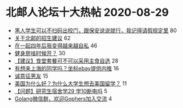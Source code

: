 # 北邮人论坛十大热帖 2020-08-29

- [黑人学生可以不扫码出校门，跟保安说说就行，我记得请假规定里](https://bbs.byr.cn/article/Talking/6218802) 80
- [关于北邮的招生建议](https://bbs.byr.cn/article/Picture/3261804) 62
- [在一起四年后我变得越来越自私](https://bbs.byr.cn/article/Feeling/3154076) 46
- [健身房啥时候开？](https://bbs.byr.cn/article/Gymnasium/116367) 30
- [【建议】食堂套餐可不可以采用主食自选](https://bbs.byr.cn/article/Food/507028) 28
- [有想来上海的同学吗？坐标ebay提供内推](https://bbs.byr.cn/article/Job/2099233) 16
- [诚意征男友](https://bbs.byr.cn/article/Friends/1970126) 15
- [美国为什么好？为什么大学生想去美国留学？](https://bbs.byr.cn/article/GoAbroad/372243) 11
- [【问题】研究生宿舍学29 学10断电吗](https://bbs.byr.cn/article/AimGraduate/1195374) 5
- [Golang微信群，欢迎Gophers加入交流](https://bbs.byr.cn/article/Golang/989) 4


